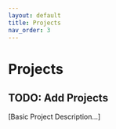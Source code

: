 ```yaml
---
layout: default
title: Projects
nav_order: 3
---
```


# Projects

## TODO: Add Projects

[Basic Project Description...]

